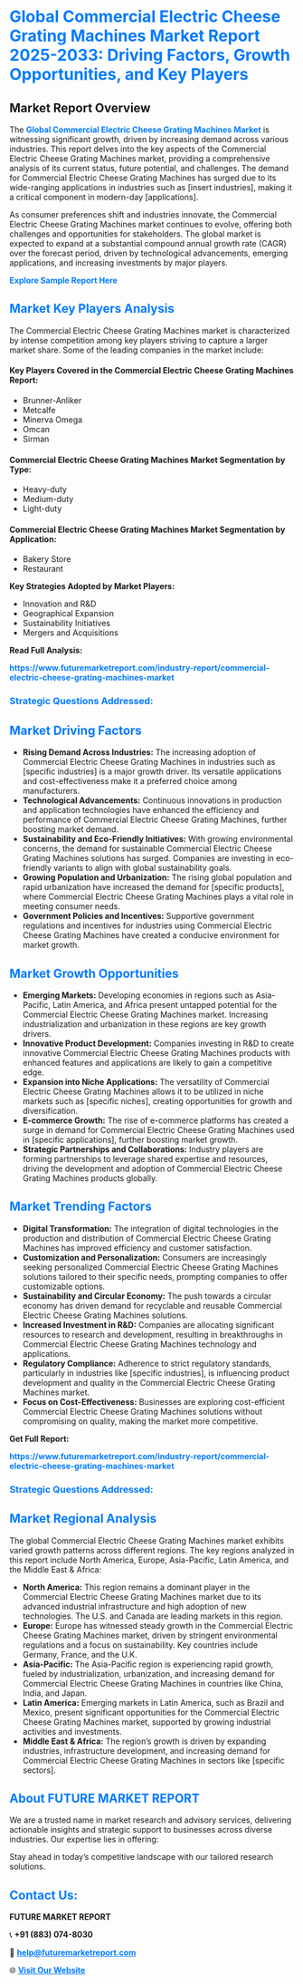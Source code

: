 <h1 style="color: #007BFF;">Global Commercial Electric Cheese Grating Machines Market Report 2025-2033: Driving Factors, Growth Opportunities, and Key Players</h1>

<section id="overview">
<h2>Market Report Overview</h2>
<p>The <a href="https://www.futuremarketreport.com/industry-report/commercial-electric-cheese-grating-machines-market" style="color: #007BFF; text-decoration: none;"><strong>Global Commercial Electric Cheese Grating Machines Market</strong></a> is witnessing significant growth, driven by increasing demand across various industries. This report delves into the key aspects of the Commercial Electric Cheese Grating Machines market, providing a comprehensive analysis of its current status, future potential, and challenges. The demand for Commercial Electric Cheese Grating Machines has surged due to its wide-ranging applications in industries such as [insert industries], making it a critical component in modern-day [applications].</p>
<p>As consumer preferences shift and industries innovate, the Commercial Electric Cheese Grating Machines market continues to evolve, offering both challenges and opportunities for stakeholders. The global market is expected to expand at a substantial compound annual growth rate (CAGR) over the forecast period, driven by technological advancements, emerging applications, and increasing investments by major players.</p>
</section>

<section id="overview">
<p><a href="https://www.futuremarketreport.com/request-sample/reportId=42637" style="color: #007BFF; text-decoration: none;"><strong>Explore Sample Report Here</strong></a></p>
</section>

<section id="key-players">
<h2 style="color: #007BFF;">Market Key Players Analysis</h2>
<p>The Commercial Electric Cheese Grating Machines market is characterized by intense competition among key players striving to capture a larger market share. Some of the leading companies in the market include:</p>
<h4>Key Players Covered in the Commercial Electric Cheese Grating Machines Report:</h4>
<ul><li>Brunner-Anliker</li><li>Metcalfe</li><li>Minerva Omega</li><li>Omcan</li><li>Sirman</li></ul>
<h4>Commercial Electric Cheese Grating Machines Market Segmentation by Type:</h4>
<ul><li>Heavy-duty</li><li>Medium-duty</li><li>Light-duty</li></ul>

<h4>Commercial Electric Cheese Grating Machines Market Segmentation by Application:</h4>
<ul><li>Bakery Store</li><li>Restaurant</li></ul>
<p><strong>Key Strategies Adopted by Market Players:</strong></p>
<ul>
<li>Innovation and R&D</li>
<li>Geographical Expansion</li>
<li>Sustainability Initiatives</li>
<li>Mergers and Acquisitions</li>
</ul>
</section>

<section>
<p><strong>Read Full Analysis: </strong></p><a href="https://www.futuremarketreport.com/industry-report/commercial-electric-cheese-grating-machines-market" style="color: #007BFF; text-decoration: none;"><strong>https://www.futuremarketreport.com/industry-report/commercial-electric-cheese-grating-machines-market</strong></a>
<h3 style="color: #007BFF;">Strategic Questions Addressed:</h3>
</section>

<section id="driving-factors">
<h2 style="color: #007BFF;">Market Driving Factors</h2>
<ul>
<li><strong>Rising Demand Across Industries:</strong> The increasing adoption of Commercial Electric Cheese Grating Machines in industries such as [specific industries] is a major growth driver. Its versatile applications and cost-effectiveness make it a preferred choice among manufacturers.</li>
<li><strong>Technological Advancements:</strong> Continuous innovations in production and application technologies have enhanced the efficiency and performance of Commercial Electric Cheese Grating Machines, further boosting market demand.</li>
<li><strong>Sustainability and Eco-Friendly Initiatives:</strong> With growing environmental concerns, the demand for sustainable Commercial Electric Cheese Grating Machines solutions has surged. Companies are investing in eco-friendly variants to align with global sustainability goals.</li>
<li><strong>Growing Population and Urbanization:</strong> The rising global population and rapid urbanization have increased the demand for [specific products], where Commercial Electric Cheese Grating Machines plays a vital role in meeting consumer needs.</li>
<li><strong>Government Policies and Incentives:</strong> Supportive government regulations and incentives for industries using Commercial Electric Cheese Grating Machines have created a conducive environment for market growth.</li>
</ul>
</section>

<section id="growth-opportunities">
<h2 style="color: #007BFF;">Market Growth Opportunities</h2>
<ul>
<li><strong>Emerging Markets:</strong> Developing economies in regions such as Asia-Pacific, Latin America, and Africa present untapped potential for the Commercial Electric Cheese Grating Machines market. Increasing industrialization and urbanization in these regions are key growth drivers.</li>
<li><strong>Innovative Product Development:</strong> Companies investing in R&D to create innovative Commercial Electric Cheese Grating Machines products with enhanced features and applications are likely to gain a competitive edge.</li>
<li><strong>Expansion into Niche Applications:</strong> The versatility of Commercial Electric Cheese Grating Machines allows it to be utilized in niche markets such as [specific niches], creating opportunities for growth and diversification.</li>
<li><strong>E-commerce Growth:</strong> The rise of e-commerce platforms has created a surge in demand for Commercial Electric Cheese Grating Machines used in [specific applications], further boosting market growth.</li>
<li><strong>Strategic Partnerships and Collaborations:</strong> Industry players are forming partnerships to leverage shared expertise and resources, driving the development and adoption of Commercial Electric Cheese Grating Machines products globally.</li>
</ul>
</section>

<section id="trending-factors">
<h2 style="color: #007BFF;">Market Trending Factors</h2>
<ul>
<li><strong>Digital Transformation:</strong> The integration of digital technologies in the production and distribution of Commercial Electric Cheese Grating Machines has improved efficiency and customer satisfaction.</li>
<li><strong>Customization and Personalization:</strong> Consumers are increasingly seeking personalized Commercial Electric Cheese Grating Machines solutions tailored to their specific needs, prompting companies to offer customizable options.</li>
<li><strong>Sustainability and Circular Economy:</strong> The push towards a circular economy has driven demand for recyclable and reusable Commercial Electric Cheese Grating Machines solutions.</li>
<li><strong>Increased Investment in R&D:</strong> Companies are allocating significant resources to research and development, resulting in breakthroughs in Commercial Electric Cheese Grating Machines technology and applications.</li>
<li><strong>Regulatory Compliance:</strong> Adherence to strict regulatory standards, particularly in industries like [specific industries], is influencing product development and quality in the Commercial Electric Cheese Grating Machines market.</li>
<li><strong>Focus on Cost-Effectiveness:</strong> Businesses are exploring cost-efficient Commercial Electric Cheese Grating Machines solutions without compromising on quality, making the market more competitive.</li>
</ul>
</section>

<section>
<p><strong>Get Full Report: </strong></p><a href="https://www.futuremarketreport.com/industry-report/commercial-electric-cheese-grating-machines-market" style="color: #007BFF; text-decoration: none;"><strong>https://www.futuremarketreport.com/industry-report/commercial-electric-cheese-grating-machines-market</strong></a>
<h3 style="color: #007BFF;">Strategic Questions Addressed:</h3>
</section>


<section id="regional-analysis">
<h2 style="color: #007BFF;">Market Regional Analysis</h2>
<p>The global Commercial Electric Cheese Grating Machines market exhibits varied growth patterns across different regions. The key regions analyzed in this report include North America, Europe, Asia-Pacific, Latin America, and the Middle East & Africa:</p>
<ul>
<li><strong>North America:</strong> This region remains a dominant player in the Commercial Electric Cheese Grating Machines market due to its advanced industrial infrastructure and high adoption of new technologies. The U.S. and Canada are leading markets in this region.</li>
<li><strong>Europe:</strong> Europe has witnessed steady growth in the Commercial Electric Cheese Grating Machines market, driven by stringent environmental regulations and a focus on sustainability. Key countries include Germany, France, and the U.K.</li>
<li><strong>Asia-Pacific:</strong> The Asia-Pacific region is experiencing rapid growth, fueled by industrialization, urbanization, and increasing demand for Commercial Electric Cheese Grating Machines in countries like China, India, and Japan.</li>
<li><strong>Latin America:</strong> Emerging markets in Latin America, such as Brazil and Mexico, present significant opportunities for the Commercial Electric Cheese Grating Machines market, supported by growing industrial activities and investments.</li>
<li><strong>Middle East & Africa:</strong> The region’s growth is driven by expanding industries, infrastructure development, and increasing demand for Commercial Electric Cheese Grating Machines in sectors like [specific sectors].</li>
</ul>
</section>

<footer>
<h2 style="color: #007BFF;">About FUTURE MARKET REPORT</h2>
<p>We are a trusted name in market research and advisory services, delivering actionable insights and strategic support to businesses across diverse industries. Our expertise lies in offering:</p>

<p>Stay ahead in today’s competitive landscape with our tailored research solutions.</p>

<h2 style="color: #007BFF;">Contact Us:</h2>
<p><strong>FUTURE MARKET REPORT</strong></p>
<p>📞 <strong>+91 (883) 074-8030</strong></p>
<p>📧 <strong><a href="mailto:help@futuremarketreport.com" style="color: #007BFF;">help@futuremarketreport.com</a></strong></p>
<p>🌐 <strong><a href="https://www.futuremarketreport.com/" style="color: #007BFF;">Visit Our Website</a></strong></p>
</footer>